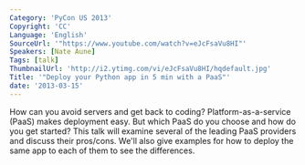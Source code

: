 ```yaml
---
Category: 'PyCon US 2013'
Copyright: 'CC'
Language: 'English'
SourceUrl: '"https://www.youtube.com/watch?v=eJcFsaVu8HI"'
Speakers: [Nate Aune]
Tags: [talk]
ThumbnailUrl: 'http://i2.ytimg.com/vi/eJcFsaVu8HI/hqdefault.jpg'
Title: '"Deploy your Python app in 5 min with a PaaS"'
date: '2013-03-15'
---
```

How can you avoid servers and get back to coding? Platform-as-a-service (PaaS) makes deployment easy. But which PaaS do you choose and how do you get started? This talk will examine several of the leading PaaS providers and discuss their pros/cons. We'll also give examples for how to deploy the same app to each of them to see the differences.
